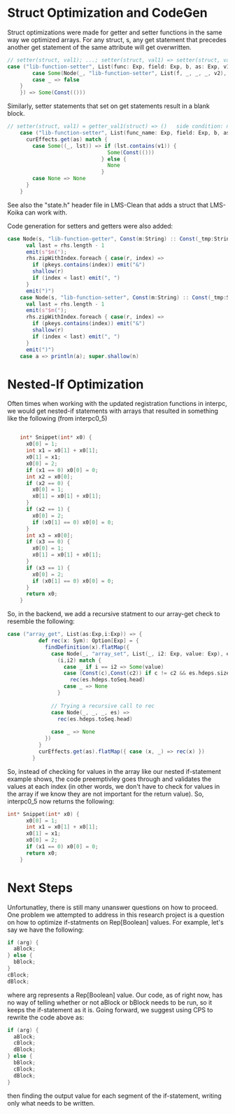 # Struct Optimization and CodeGen

Struct optimizations were made for getter and setter functions in the same way we optimized arrays. For any struct, s, any get statement that precedes another get statement of the same attribute will get overwritten.

```scala
// setter(struct, val1); ...; setter(struct, val1) => setter(struct, val1); ()
case ("lib-function-setter", List(func: Exp, field: Exp, b, as: Exp, v1)) if ({curEffects.get(as).flatMap({ case (lw, _) => findDefinition(lw)}) match {
        case Some(Node(_, "lib-function-setter", List(f, _, _, _, v2), _)) if (f == func) & (v1 == v2) => true  
        case _ => false
    }
    }) => Some(Const(()))
```

Similarly, setter statements that set on get statements result in a blank block.

```scala
// setter(struct, val1) = getter_val1(struct) => ()   side condition: no write in-between!
    case ("lib-function-setter", List(func_name: Exp, field: Exp, b, as: Exp, v1: Exp)) => {
      curEffects.get(as) match {
        case Some((_, lst)) => if (lst.contains(v1)) {
                                Some(Const(()))
                              } else {
                                None
                              }
        case None => None
      }
    }
```

See also the "state.h" header file in LMS-Clean that adds a struct that LMS-Koika can work with.

Code generation for setters and getters were also added:

```scala
case Node(s, "lib-function-getter", Const(m:String) :: Const(_tmp:String) :: Const(pkeys: Set[Int]) :: rhs, _) =>
      val last = rhs.length - 1
      emit(s"$m(");
      rhs.zipWithIndex.foreach { case(r, index) =>
        if (pkeys.contains(index)) emit("&")
        shallow(r)
        if (index < last) emit(", ")
      }
      emit(")")
    case Node(s, "lib-function-setter", Const(m:String) :: Const(_tmp:String) :: Const(pkeys: Set[Int]) :: rhs, _) =>
      val last = rhs.length - 1
      emit(s"$m(");
      rhs.zipWithIndex.foreach { case(r, index) =>
        if (pkeys.contains(index)) emit("&")
        shallow(r)
        if (index < last) emit(", ")
      }
      emit(")")
    case a => println(a); super.shallow(n)
```

# Nested-If Optimization
Often times when working with the updated registration functions in interpc, we would get nested-if statements with arrays that resulted in something like the following (from interpc0_5)

```c

    int* Snippet(int* x0) {
      x0[0] = 1;
      int x1 = x0[1] + x0[1];
      x0[1] = x1;
      x0[0] = 2;
      if (x1 == 0) x0[0] = 0;
      int x2 = x0[0];
      if (x2 == 0) {
        x0[0] = 1;
        x0[1] = x0[1] + x0[1];
      }
      if (x2 == 1) {
        x0[0] = 2;
        if (x0[1] == 0) x0[0] = 0;
      }
      int x3 = x0[0];
      if (x3 == 0) {
        x0[0] = 1;
        x0[1] = x0[1] + x0[1];
      }
      if (x3 == 1) {
        x0[0] = 2;
        if (x0[1] == 0) x0[0] = 0;
      }
      return x0;
    }
```

So, in the backend, we add a recursive statment to our array-get check to resemble the following:

```scala
case ("array_get", List(as:Exp,i:Exp)) => {
          def rec(x: Sym): Option[Exp] = {
            findDefinition(x).flatMap({
              case Node(_, "array_set", List(_, i2: Exp, value: Exp), es) =>
                (i,i2) match {
                  case _ if i == i2 => Some(value)
                  case (Const(c),Const(c2)) if c != c2 && es.hdeps.size==1 =>
                    rec(es.hdeps.toSeq.head)
                  case _ => None
                }
              
              // Trying a recursive call to rec
              case Node(_, _, _, es) =>
                rec(es.hdeps.toSeq.head)
              
              case _ => None
            })
          }
          curEffects.get(as).flatMap({ case (x, _) => rec(x) })
        }
```

So, instead of checking for values in the array like our nested if-statement example shows, the code preemptivley goes through and validates the values at each index (in other words, we don't have to check for values in the array if we know they are not important for the return value). So, interpc0_5 now returns the following:

```c
int* Snippet(int* x0) {
      x0[0] = 1;
      int x1 = x0[1] + x0[1];
      x0[1] = x1;
      x0[0] = 2;
      if (x1 == 0) x0[0] = 0;
      return x0;
    }
```

# Next Steps
Unfortunatley, there is still many unanswer questions on how to proceed. One problem we attempted to address in this research project is a question on how to optimize if-statments on Rep[Boolean] values. For example, let's say we have the following:

```scala
if (arg) {
  aBlock;
} else {
  bBlock;
}
cBlock;
dBlock;
```

where arg represents a Rep[Boolean] value. Our code, as of right now, has no way of telling whether or not aBlock or bBlock needs to be run, so it keeps the if-statement as it is. Going forward, we suggest using CPS to rewrite the code above as:

```scala
if (arg) {
  aBlock;
  cBlock;
  dBlock; 
} else {
  bBlock;
  cBlock;
  dBlock;
}
```

then finding the output value for each segment of the if-statement, writing only what needs to be written.
